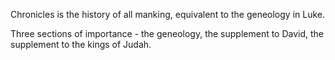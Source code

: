 Chronicles is the history of all manking, equivalent to the geneology in Luke.

Three sections of importance - the geneology, the supplement to David, the supplement to the kings of Judah.
